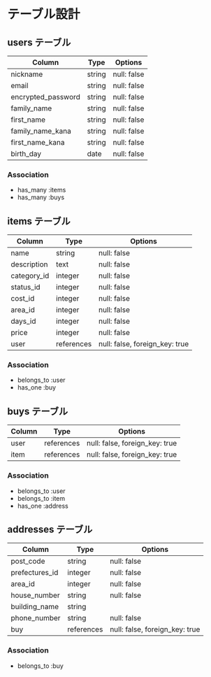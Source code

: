 # テーブル設計

## users テーブル
| Column     | Type   | Options     |
| ---------- | ------ | ----------- |
| nickname   | string | null: false |
| email      | string | null: false |
| encrypted_password   | string | null: false |
| family_name| string | null: false |
| first_name | string | null: false |
| family_name_kana | string | null: false |
| first_name_kana | string | null: false |
| birth_day| date | null: false |

### Association
- has_many :items
- has_many :buys

## items テーブル
| Column    | Type       | Options           |
| --------- | ---------- | ----------------- |
| name     | string     | null: false |
| description | text | null: false |
| category_id | integer | null: false |
| status_id | integer | null: false |
| cost_id | integer | null: false |
| area_id | integer | null: false |
| days_id | integer | null: false |
| price | integer | null: false |
| user | references  | null: false, foreign_key: true |

### Association
- belongs_to :user
- has_one :buy

## buys テーブル
| Column    | Type       | Options                        |
| --------- | ---------- | ------------------------------ |
| user   | references | null: false, foreign_key: true |
| item   | references | null: false, foreign_key: true |

### Association
- belongs_to :user
- belongs_to :item
- has_one :address

## addresses テーブル
| Column     | Type   | Options     |
| ---------- | ------ | ----------- |
| post_code | string | null: false |
| prefectures_id | integer | null: false |
| area_id   | integer | null: false |
| house_number  | string | null: false |
| building_name | string |
| phone_number | string | null: false |
| buy | references | null: false, foreign_key: true |

### Association
- belongs_to :buy